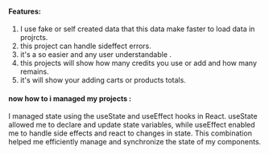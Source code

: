 #### Features:
1. I use fake or  self created data that this data make faster to load data in projrcts.
2. this project can handle sideffect errors.
3. it's a so easier and any user understandable .
4. this projects will show how many credits you use or add and how many remains.
5. it's will show your adding carts or products totals.


#### now how to i managed my projects : 
I managed state using the useState and useEffect hooks in React. useState allowed me to declare 
and update state variables, while useEffect enabled me to handle side effects and react to changes
in state. This combination helped me efficiently manage and synchronize the state of my components.
